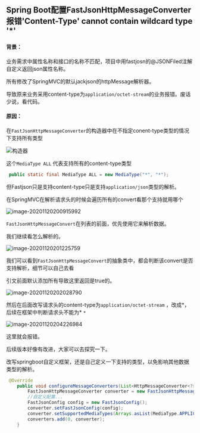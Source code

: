 ##  Spring Boot配置FastJsonHttpMessageConverter报错'Content-Type' cannot contain wildcard type '*'

####  背景：

​	业务需求中属性名称和接口的名称不匹配，项目中用fastjosn的@JSONFiled注解自定义返回json属性名称。

所有修改了SpringMVC的默认jackjson的httpMessage解析器。

​	导致原来业务采用content-type为`application/octet-stream`的业务报错。废话少说，看代码。



####  原因：

​	在`FastJsonHttpMessageConverter`的构造器中在不指定conent-type类型的情况下支持所有类型

![构造器](.\images\image-20201120194718372.png)

这个`MediaType ALL`  代表支持所有的content-type类型

```java
 public static final MediaType ALL = new MediaType("*", "*");
```



但Fastjson只是支持content-type只是支持`application/json`类型的解析。

在SpringMVC在解析请求头的时候会遍历所有的convert看那个支持就用哪个

![image-20201120200915992](.\images\image-20201120200915992.png)

`FastJsonHttpMessageConvert`在列表的前面，优先使用它来解析数据。

我们继续看怎么解析的。

![image-20201120201225759](.\images\image-20201120201225759.png)

我们可以看到`FastJsonHttpMessageConvert`的抽象类中，都会判断该convert是否支持解析，细节可以自己去看

引文前面默认添加所有导致这里返回是true的。

![image-20201120202028790](.\images\image-20201120202028790.png)

然后在后面改写请求头的content-type为`application/octet-stream` ，改成*，后续在框架中判断请求头不能为* `*`  

![image-20201120204226984](.\images\image-20201120204226984.png)

这里就会报错。

后续版本好像有改进，大家可以去探究一下。

改写springboot自定义框架，还是自己定义一下支持的类型，以免影响其他数据类型的解析。

```java
 @Override
    public void configureMessageConverters(List<HttpMessageConverter<?>> converters) {
        FastJsonHttpMessageConverter converter = new FastJsonHttpMessageConverter();
        //自定义配置...
        FastJsonConfig config = new FastJsonConfig();
        converter.setFastJsonConfig(config);
        converter.setSupportedMediaTypes(Arrays.asList(MediaType.APPLICATION_JSON));
        converters.add(0, converter);
    }
```




